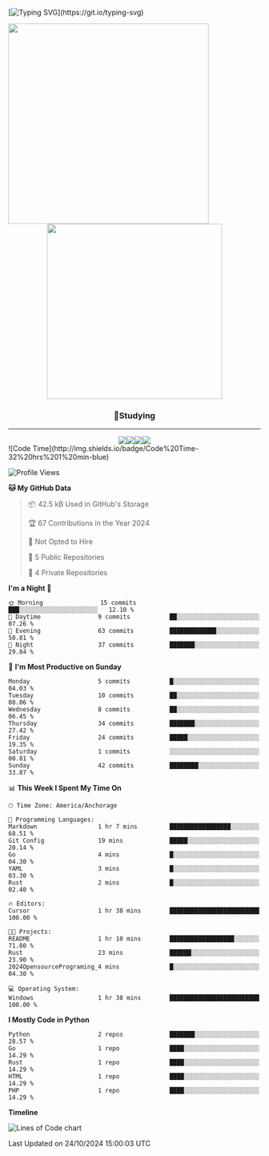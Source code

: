 [![Typing SVG](https://readme-typing-svg.demolab.com/?lines=Coding+Is+Suicide!;Coding+Is+Suicide!)](https://git.io/typing-svg)

<p align="center">
  <img align="left" width="400em" src="https://github-readme-stats.vercel.app/api?username=jeong8537&show_icons=true&theme=dark"><img width="350em" src="https://github-readme-stats.vercel.app/api/top-langs/?username=jeong8537&layout=compact&theme=dark">
</p>

<h3 align="center">📖Studying</h3>
<hr>
<div align="center">
  <img src="https://img.shields.io/badge/Git-F05032?style=for-the-badge&logo=Git&logoColor=white"><img src="https://img.shields.io/badge/GitHub-181717?style=for-the-badge&logo=GitHub&logoColor=white"><img src="https://img.shields.io/badge/Rust-000000?style=for-the-badge&logo=Rust&logoColor=white"><img src="https://img.shields.io/badge/Python-3776AB?style=for-the-badge&logo=Python&logoColor=white">
</div>
<!--START_SECTION:waka-->
![Code Time](http://img.shields.io/badge/Code%20Time-32%20hrs%201%20min-blue)

![Profile Views](http://img.shields.io/badge/Profile%20Views-199-blue)

**🐱 My GitHub Data** 

> 📦 42.5 kB Used in GitHub's Storage 
 > 
> 🏆 67 Contributions in the Year 2024
 > 
> 🚫 Not Opted to Hire
 > 
> 📜 5 Public Repositories 
 > 
> 🔑 4 Private Repositories 
 > 
**I'm a Night 🦉** 

```text
🌞 Morning                15 commits          ███░░░░░░░░░░░░░░░░░░░░░░   12.10 % 
🌆 Daytime                9 commits           ██░░░░░░░░░░░░░░░░░░░░░░░   07.26 % 
🌃 Evening                63 commits          █████████████░░░░░░░░░░░░   50.81 % 
🌙 Night                  37 commits          ███████░░░░░░░░░░░░░░░░░░   29.84 % 
```
📅 **I'm Most Productive on Sunday** 

```text
Monday                   5 commits           █░░░░░░░░░░░░░░░░░░░░░░░░   04.03 % 
Tuesday                  10 commits          ██░░░░░░░░░░░░░░░░░░░░░░░   08.06 % 
Wednesday                8 commits           ██░░░░░░░░░░░░░░░░░░░░░░░   06.45 % 
Thursday                 34 commits          ███████░░░░░░░░░░░░░░░░░░   27.42 % 
Friday                   24 commits          █████░░░░░░░░░░░░░░░░░░░░   19.35 % 
Saturday                 1 commits           ░░░░░░░░░░░░░░░░░░░░░░░░░   00.81 % 
Sunday                   42 commits          ████████░░░░░░░░░░░░░░░░░   33.87 % 
```


📊 **This Week I Spent My Time On** 

```text
🕑︎ Time Zone: America/Anchorage

💬 Programming Languages: 
Markdown                 1 hr 7 mins         █████████████████░░░░░░░░   68.51 % 
Git Config               19 mins             █████░░░░░░░░░░░░░░░░░░░░   20.14 % 
Go                       4 mins              █░░░░░░░░░░░░░░░░░░░░░░░░   04.30 % 
YAML                     3 mins              █░░░░░░░░░░░░░░░░░░░░░░░░   03.30 % 
Rust                     2 mins              █░░░░░░░░░░░░░░░░░░░░░░░░   02.40 % 

🔥 Editors: 
Cursor                   1 hr 38 mins        █████████████████████████   100.00 % 

🐱‍💻 Projects: 
README                   1 hr 10 mins        ██████████████████░░░░░░░   71.80 % 
Rust                     23 mins             ██████░░░░░░░░░░░░░░░░░░░   23.90 % 
2024OpensourcePrograming_4 mins              █░░░░░░░░░░░░░░░░░░░░░░░░   04.30 % 

💻 Operating System: 
Windows                  1 hr 38 mins        █████████████████████████   100.00 % 
```

**I Mostly Code in Python** 

```text
Python                   2 repos             ███████░░░░░░░░░░░░░░░░░░   28.57 % 
Go                       1 repo              ████░░░░░░░░░░░░░░░░░░░░░   14.29 % 
Rust                     1 repo              ████░░░░░░░░░░░░░░░░░░░░░   14.29 % 
HTML                     1 repo              ████░░░░░░░░░░░░░░░░░░░░░   14.29 % 
PHP                      1 repo              ████░░░░░░░░░░░░░░░░░░░░░   14.29 % 
```



**Timeline**

![Lines of Code chart](https://raw.githubusercontent.com/Jeong8537/Jeong8537/main/assets/bar_graph.png)


 Last Updated on 24/10/2024 15:00:03 UTC
<!--END_SECTION:waka-->
